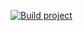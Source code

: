 [![Build project](https://github.com/varia-ict/varia-agile-20C-ryhma-2/actions/workflows/buildAndDeploy.yml/badge.svg)](https://github.com/varia-ict/varia-agile-20C-ryhma-2/actions/workflows/buildAndDeploy.yml)
